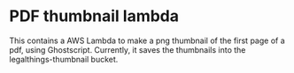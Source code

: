 # PDF thumbnail lambda

This contains a AWS Lambda to make a png thumbnail of the first page of a pdf, using
Ghostscript. Currently, it saves the thumbnails into the legalthings-thumbnail bucket.
